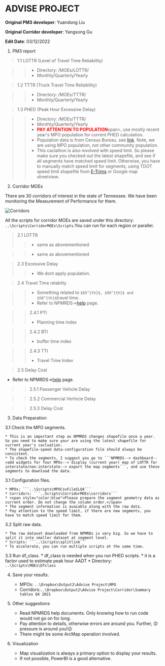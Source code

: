 
# ADVISE PROJECT 

**Original PM3 developer**: Yuandong Liu 

**Original Corridor developer**: Yangsong Gu

**Edit Date**: 03/12/2022

1. PM3 report

> 1.1 LOTTR (Level of Travel Time Reliability) 

>> - Directory: /MOEs/LOTTR/
>> - Monthly/Quarterly/Yearly

> 1.2 TTTR (Truck Travel Time Reliability)

>> - Directory: /MOEs/TTTR/
>> - Monthly/Quarterly/Yearly

> 1.3 PHED (Peak Hour Excessive Delay)

>> - Directory: /MOEs/TTTR/
>> - Monthly/Quarterly/Yearly
>> - <span style="color: red">**PAY ATTENTION TO POPULATION**</span>span>, use mostly recent year's MPO population for current PHED calculation. 
>> - Population data is from Census Bureau. see [link](https://www.census.gov/programs-surveys/popest/technical-documentation/research/evaluation-estimates/2020-evaluation-estimates/2010s-totals-metro-and-micro-statistical-areas.html). Note, we are using MPO population, not other community population. 
>> - This caclaltion is also involved with speed limit. So please make sure you checked out the latest shapefile, and see if all segments have matched speed limit. Otherwise, you have to manually match speed limit for segments, using TDOT speed limit shapefile from [E-Trims](https://e-trims.tdot.tn.gov/Account/Logon?url=https%3a%2f%2fe-trims.tdot.tn.gov%2f) or Google map streetview. 

2. Corridor MOEs

There are 30 corridors of interest in the state of Tennessee. We have been monitoring the Measurement of Performance for them. 

![Corridors](advisecorridors.PNG)

All the scripts for corridor MOEs are saved under this directory: ```..\Scripts\CorridorMOEs\Scripts```.You can run for each region or parallel. 

> 2.1 LOTTR
>> - same as abovementioned

>> - same as abovementioned

> 2.3 Excessive Delay
>> - We dont apply population.

> 2.4 Travel Time relabiity 

>> - Something related to ```$85^{th}$, $95^{th}$ and $50^{th}$```travel time.
>> - Refer to NPMRDS->[help](https://npmrds.ritis.org/analytics/help/) page. 

>> 2.4.1 PTI
>> - Planning time index 

>> 2.4.2 BTI
>> - buffer time index

>> 2.4.3 TTI
>> - Travel Time Index

> 2.5 Delay Cost

- Refer to NPMRDS->[help](https://npmrds.ritis.org/analytics/help/) page. 

>> 2.5.1 Passenger Vehicle Delay 

>> 2.5.2 Commercial Verhicle Delay

>> 2.5.3 Delay Cost


3. Data Preparation

3.1 Check the MPO segments.
	
	* This is an important step as NPMRDS changes shapefile once a year. So you need to make sure your are using the latest shapefile for current year's cacluation. 
	* The shapefile-speed data-configuration file should always be consistent.
	* To check the segments, I suggest you go to ```NPMRDS--> dashboard-->add widgets for four MPOs--> display (current year) map of LOTTR for interstate/non-interstate--> export the map segments```, and use these segments to download the data. 
	
3.1 Configuration files. 

	* MPOs: ```..\Scripts\MPOCsvFileSLQ4```
	* Corridors: ```..Scripts\CorridorMOEs\corridors```
	* <span style="color:blue">Please prepare the segment geometry data as current order. Do not change the column order.</span>
	* The segment information is avaiable along with the raw data. 
	* Pay attention to the speed limit, if there are new segments, you have to match speed limit for them.

3.2 Split raw data. 
	
	* The raw dataset downloaded from NPMRDs is very big. So we have to split it into smaller dataset at segment level. 
	* Scripts: ```..\Scripts\splitlink```
	* To accelerate, you can run multiple scripts at the same time. 

3.3 Run df_class. 
	* df_class is needed when you run PHED scripts. 
	* it is a factor used to estimate peak hour AADT 
	* Directory: ```..\Scripts\MOEs\Dfclass```

4. Save your results.

	* MPOs: ```..\Dropbox\Output2\Advise Project\MPO```
	* Corridors:```..\Dropbox\Output2\Advise Project\Corridor\Summary tables Q4 2021```

4. Other suggestions

	- Read NPMRDS help documents. Only knowing how to run code would not go on for long. 
	- Pay attention to details, otherwise errors are around you. Further, :blush: pressure is around you!:wink: 
	- There might be some ArcMap operation involved. 

5. Visualization
	
	- Map visualization is always a primary option to display your results.
	- If not possible, PowerBI is a good alternative.  


	




